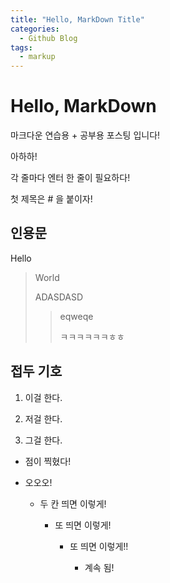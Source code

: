 ```yaml
---
title: "Hello, MarkDown Title"
categories:
  - Github Blog
tags:
  - markup
---
```

# Hello, MarkDown

마크다운 연습용 + 공부용 포스팅 입니다!

아하하!

각 줄마다 엔터 한 줄이 필요하다!

첫 제목은 # 을 붙이자!

## 인용문

Hello

>World
>
>ADASDASD
>
>>eqweqe
>>
>>ㅋㅋㅋㅋㅋㅋㅎㅎ

## 접두 기호

1. 이걸 한다.

2. 저걸 한다.

3. 그걸 한다.

* 점이 찍혔다!

* 오오오!

  * 두 칸 띄면 이렇게!

    * 또 띄면 이렇게!

      * 또 띄면 이렇게!!

        * 계속 됨!